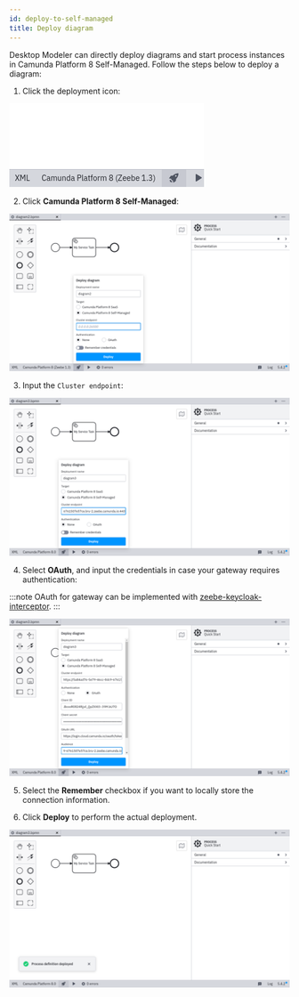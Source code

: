 ```yaml
---
id: deploy-to-self-managed
title: Deploy diagram
---
```


Desktop Modeler can directly deploy diagrams and start process instances in Camunda Platform 8 Self-Managed. Follow the steps below to deploy a diagram:

1. Click the deployment icon:

![deployment icon](./img/deploy-icon.png)

2. Click **Camunda Platform 8 Self-Managed**:

![deployment configuration](./img/deploy-empty.png)

3. Input the `Cluster endpoint`:

![deployment via Camunda Platform 8](./img/deploy-endpoint.png)

4. Select **OAuth**, and input the credentials in case your gateway requires authentication:

:::note
OAuth for gateway can be implemented with [zeebe-keycloak-interceptor](https://github.com/camunda-community-hub/zeebe-keycloak-interceptor).
:::

![oauth configuration](./img/deploy-with-oauth.png)

5. Select the **Remember** checkbox if you want to locally store the connection information.

6. Click **Deploy** to perform the actual deployment.

![deployment successful](./img/deploy-success.png)
